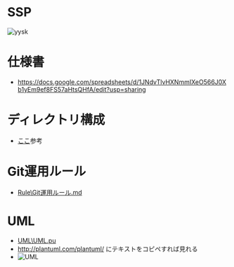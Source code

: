 # SSP
![yysk](http://livedoor.4.blogimg.jp/glintbooster/imgs/f/f/ffcded70.gif)

# 仕様書
- https://docs.google.com/spreadsheets/d/1JNdvTlvHXNmmIXeO566J0Xb1yEm9ef8FS57aHtsQHfA/edit?usp=sharing

# ディレクトリ構成
- [ここ](http://komaken.me/blog/2016/09/01/unity%E3%82%AA%E3%83%AC%E3%82%AA%E3%83%AC%E3%81%8A%E3%81%99%E3%81%99%E3%82%81unity%E3%83%95%E3%82%A9%E3%83%AB%E3%83%80%E6%A7%8B%E6%88%90%E3%81%A8git%E7%AE%A1%E7%90%86/)参考

# Git運用ルール
- [Rule\Git運用ルール.md](https://git.denx.jp/SSP/SSP/src/master/Rule/Git%E9%81%8B%E7%94%A8%E3%83%AB%E3%83%BC%E3%83%AB.md)

# UML
- [UML\UML.pu](https://git.denx.jp/SSP/SSP/src/master/UML/UML.pu)
- http://plantuml.com/plantuml/ にテキストをコピペすれば見れる
- ![UML](https://git.denx.jp/SSP/SSP/raw/master/UML/UML.png)
